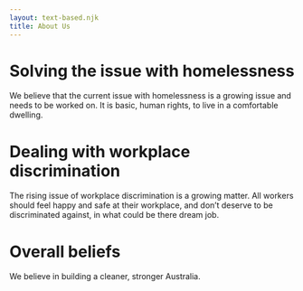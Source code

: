 ```yaml
---
layout: text-based.njk
title: About Us
---
```


# Solving the issue with homelessness

We believe that the current issue with homelessness is a growing issue and needs to be worked on. It is basic, human rights, to live in a comfortable dwelling.

# Dealing with workplace discrimination

The rising issue of workplace discrimination is a growing matter. All workers should feel happy and safe at their workplace, and don’t deserve to be discriminated against, in what could be there dream job.

# Overall beliefs

We believe in building a cleaner, stronger Australia.
